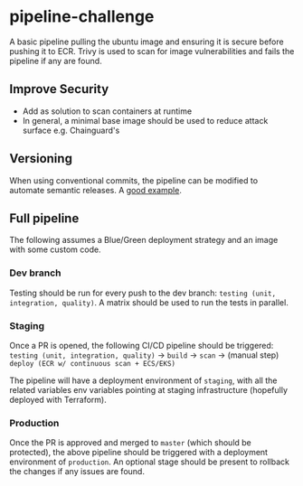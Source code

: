 # pipeline-challenge

A basic pipeline pulling the ubuntu image and ensuring it is secure before pushing it to ECR. Trivy is used to scan for image vulnerabilities and fails the pipeline if any are found.

## Improve Security

- Add as solution to scan containers at runtime
- In general, a minimal base image should be used to reduce attack surface e.g. Chainguard's

## Versioning

When using conventional commits, the pipeline can be modified to automate semantic releases. A [good example](https://medium.com/agoda-engineering/automating-versioning-and-releases-using-semantic-release-6ed355ede742).

## Full pipeline

The following assumes a Blue/Green deployment strategy and an image with some custom code.

### Dev branch

Testing should be run for every push to the dev branch: `testing (unit, integration, quality)`. A matrix should be used to run the tests in parallel.

### Staging

Once a PR is opened, the following CI/CD pipeline should be triggered:
`testing (unit, integration, quality)` -> `build` -> `scan` -> (manual step) `deploy (ECR w/ continuous scan + ECS/EKS)`

The pipeline will have a deployment environment of `staging`, with all the related variables env variables pointing at staging infrastructure (hopefully deployed with Terraform).

### Production

Once the PR is approved and merged to `master` (which should be protected), the above pipeline should be triggered with a deployment environment of `production`. An optional stage should be present to rollback the changes if any issues are found.
